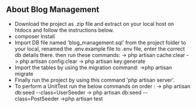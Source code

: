 
## About Blog Management

- Download the project as .zip file and extract on your local host on htdocs and follow the instructions below.
- composer install
- Import DB file named 'blog_management.sql' from the project folder to your local, renamed the .env.example file to .env file, enter the correct db details there. 
then run these commands:
   -> php artisan cache:clear
   -> php artisan config:clear
   -> php artisan key:generate
- Import the tables by using the migration command:
   ->php artisan migrate
- Finally run the project by using this command 'php artisan server'.
- To perform a UnitTest run the below commands on order : 
   -> php artisan db:seed --class=UserSeeder
   -> php artisan db:seed --class=PostSeeder
   ->php artisan test


